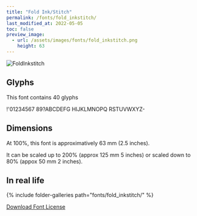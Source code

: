 ```yaml
---
title: "Fold Ink/Stitch"
permalink: /fonts/fold_inkstitch/
last_modified_at: 2022-05-05
toc: false
preview_image:
  - url: /assets/images/fonts/fold_inkstitch.png
    height: 63
---
```

![FoldInkstitch](/assets/images/fonts/fold_inkstitch.png)

## Glyphs
This font contains 40 glyphs

!'01234567
89?ABCDEFG
HIJKLMNOPQ
RSTUVWXYZ-

## Dimensions

At 100%, this font is approximatively  63 mm (2.5 inches).

It can be scaled up to 200% (approx 125 mm 5 inches) or scaled down  to 80% (appox 50 mm 2 inches).

## In real life

{% include folder-galleries path="fonts/fold_inkstitch/" %}

[Download Font License](https://github.com/inkstitch/inkstitch/tree/main/fonts/fold_inkstitch/license)
